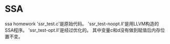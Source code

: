 # SSA
ssa homework
'ssr_test.c'是原始代码。
'ssr_test-noopt.ll'是用LLVM构造的SSA程序。
'ssr_test-opt.ll'是经过优化的。
其中变量c和d没有做到赋值后内存位置不变。
